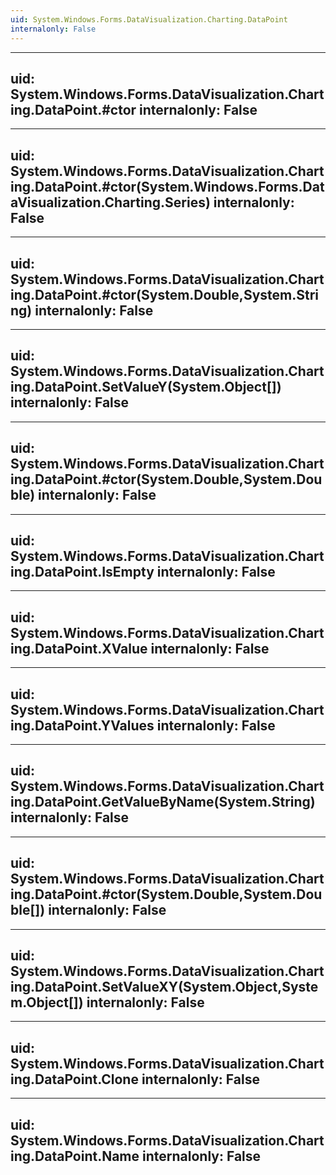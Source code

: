 ```yaml
---
uid: System.Windows.Forms.DataVisualization.Charting.DataPoint
internalonly: False
---
```


---
uid: System.Windows.Forms.DataVisualization.Charting.DataPoint.#ctor
internalonly: False
---

---
uid: System.Windows.Forms.DataVisualization.Charting.DataPoint.#ctor(System.Windows.Forms.DataVisualization.Charting.Series)
internalonly: False
---

---
uid: System.Windows.Forms.DataVisualization.Charting.DataPoint.#ctor(System.Double,System.String)
internalonly: False
---

---
uid: System.Windows.Forms.DataVisualization.Charting.DataPoint.SetValueY(System.Object[])
internalonly: False
---

---
uid: System.Windows.Forms.DataVisualization.Charting.DataPoint.#ctor(System.Double,System.Double)
internalonly: False
---

---
uid: System.Windows.Forms.DataVisualization.Charting.DataPoint.IsEmpty
internalonly: False
---

---
uid: System.Windows.Forms.DataVisualization.Charting.DataPoint.XValue
internalonly: False
---

---
uid: System.Windows.Forms.DataVisualization.Charting.DataPoint.YValues
internalonly: False
---

---
uid: System.Windows.Forms.DataVisualization.Charting.DataPoint.GetValueByName(System.String)
internalonly: False
---

---
uid: System.Windows.Forms.DataVisualization.Charting.DataPoint.#ctor(System.Double,System.Double[])
internalonly: False
---

---
uid: System.Windows.Forms.DataVisualization.Charting.DataPoint.SetValueXY(System.Object,System.Object[])
internalonly: False
---

---
uid: System.Windows.Forms.DataVisualization.Charting.DataPoint.Clone
internalonly: False
---

---
uid: System.Windows.Forms.DataVisualization.Charting.DataPoint.Name
internalonly: False
---
